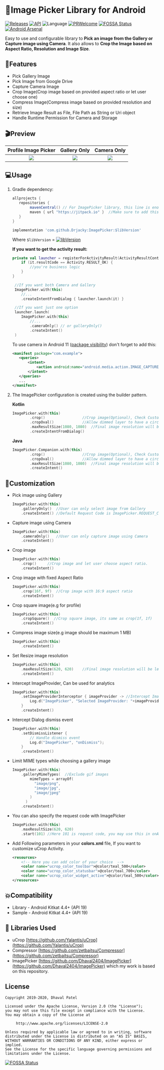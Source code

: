 # 📸Image Picker Library for Android

[![Releases](https://img.shields.io/github/release/drjacky/imagePicker/all.svg?style=flat-square)](https://github.com/drjacky/ImagePicker/releases)
[![API](https://img.shields.io/badge/API-19%2B-brightgreen.svg?style=flat)](https://android-arsenal.com/api?level=19)
![Language](https://img.shields.io/badge/language-Kotlin-orange.svg)
[![PRWelcome](https://img.shields.io/badge/PRs-welcome-brightgreen.svg)](https://github.com/Drjacky/ImagePicker/pulls)
[![FOSSA Status](https://app.fossa.com/api/projects/git%2Bgithub.com%2FDrjacky%2FImagePicker.svg?type=shield)](https://app.fossa.com/projects/git%2Bgithub.com%2FDrjacky%2FImagePicker?ref=badge_shield)
[![Android Arsenal](https://img.shields.io/badge/Android%20Arsenal-ImagePicker-green.svg?style=flat)](https://android-arsenal.com/details/1/8208)

Easy to use and configurable library to **Pick an image from the Gallery or Capture image using Camera**. It also allows to **Crop the Image based on Aspect Ratio, Resolution and Image Size**.

## ‍🏍Features

* Pick Gallery Image
* Pick Image from Google Drive
* Capture Camera Image
* Crop Image(Crop image based on provided aspect ratio or let user choose one)
* Compress Image(Compress image based on provided resolution and size)
* Retrieve Image Result as File, File Path as String or Uri object
* Handle Runtime Permission for Camera and Storage

## 🎬Preview


   Profile Image Picker    |         Gallery Only      |       Camera Only        |
:-------------------------:|:-------------------------:|:-------------------------:
![](https://github.com/Drjacky/ImagePicker/blob/master/art/imagepicker_profile_demo.gif)  |  ![](https://github.com/Drjacky/ImagePicker/blob/master/art/imagepicker_gallery_demo.gif)  |  ![](https://github.com/Drjacky/ImagePicker/blob/master/art/imagepicker_camera_demo.gif)

## 💻Usage


1. Gradle dependency:

	```groovy
	allprojects {
	   repositories {
	      	mavenCentral() // For ImagePicker library, this line is enough. Although, it has been published on jitpack as well
           	maven { url "https://jitpack.io" }  //Make sure to add this in your project for uCrop - an internal library
	   }
	}
	```

    ```groovy
   implementation 'com.github.Drjacky:ImagePicker:$libVersion'
    ```
    Where `$libVersion` = [![libVersion](https://img.shields.io/github/release/drjacky/imagePicker/all.svg?style=flat-square)](https://github.com/drjacky/ImagePicker/releases)

    **If you want to get the activity result:**
   ```kotlin
   private val launcher = registerForActivityResult(ActivityResultContracts.StartActivityForResult()) {
       if (it.resultCode == Activity.RESULT_OK) {
           //you're business logic
       }
   }

    //If you want both Camera and Gallery
    ImagePicker.with(this)
       //...
       .createIntentFromDialog { launcher.launch(it) }

    //If you want just one option
    launcher.launch(
       ImagePicker.with(this)
           //...
           .cameraOnly() // or galleryOnly()
           .createIntent()
    )
    ```

    To use camera in Android 11 ([package visibility](https://developer.android.com/about/versions/11/privacy/package-visibility)) don't forget to add this:
    ```xml
    <manifest package="com.example">
       <queries>
           <intent>
               <action android:name="android.media.action.IMAGE_CAPTURE" />
           </intent>
       </queries>
       ...
    </manifest>
    ```

2. The ImagePicker configuration is created using the builder pattern.

	**Kotlin**
    
	```kotlin
    ImagePicker.with(this)
            .crop()	    			//Crop image(Optional), Check Customization for more option
            .cropOval()	    		//Allow dimmed layer to have a circle inside
            .maxResultSize(1080, 1080)	//Final image resolution will be less than 1080 x 1080(Optional)
            .createIntentFromDialog()
    ```
    
    **Java**
    
    ```kotlin
    ImagePicker.Companion.with(this)
            .crop()	    			//Crop image(Optional), Check Customization for more option
            .cropOval()	    		//Allow dimmed layer to have a circle inside
            .maxResultSize(1080, 1080)	//Final image resolution will be less than 1080 x 1080(Optional)
            .createIntent()
    ```

## 🎨Customization

 *  Pick image using Gallery

	```kotlin
	ImagePicker.with(this)
		.galleryOnly()	//User can only select image from Gallery
		.createIntent()	//Default Request Code is ImagePicker.REQUEST_CODE
    ```

 *  Capture image using Camera

	```kotlin
	ImagePicker.with(this)
		.cameraOnly()	//User can only capture image using Camera
		.createIntent()
    ```
 *  Crop image
 		
    ```kotlin
    ImagePicker.with(this)
		.crop()	    //Crop image and let user choose aspect ratio.
		.createIntent()
	```
 *  Crop image with fixed Aspect Ratio

    ```kotlin
    ImagePicker.with(this)
		.crop(16f, 9f)	//Crop image with 16:9 aspect ratio
		.createIntent()
    ```
 *  Crop square image(e.g for profile)

     ```kotlin
     ImagePicker.with(this)
         .cropSquare()	//Crop square image, its same as crop(1f, 1f)
         .createIntent()
    ```
 *  Compress image size(e.g image should be maximum 1 MB)

	```kotlin
    ImagePicker.with(this)
		.createIntent()
    ```
 *  Set Resize image resolution

    ```kotlin
    ImagePicker.with(this)
		.maxResultSize(620, 620)	//Final image resolution will be less than 620 x 620
		.createIntent()
    ```
 *  Intercept ImageProvider, Can be used for analytics

    ```kotlin
    ImagePicker.with(this)
        .setImageProviderInterceptor { imageProvider -> //Intercept ImageProvider
            Log.d("ImagePicker", "Selected ImageProvider: "+imageProvider.name)
        }
        .createIntent()
    ```
 *  Intercept Dialog dismiss event

	```kotlin
    ImagePicker.with(this)
    	.setDismissListener {
    		// Handle dismiss event
    		Log.d("ImagePicker", "onDismiss");
    	}
    	.createIntent()
    ```
 *  Limit MIME types while choosing a gallery image

    ```kotlin
    ImagePicker.with(this)
        .galleryMimeTypes(  //Exclude gif images
            mimeTypes = arrayOf(
              "image/png",
              "image/jpg",
              "image/jpeg"
            )
          )
        .createIntent()
    ```

 *  You can also specify the request code with ImagePicker

    ```kotlin
    ImagePicker.with(this)
		.maxResultSize(620, 620)
		.start(101)	//Here 101 is request code, you may use this in onActivityResult
    ```

 *  Add Following parameters in your **colors.xml** file, If you want to customize uCrop Activity.

    ```xml
    <resources>
        <!-- Here you can add color of your choice  -->
        <color name="ucrop_color_toolbar">@color/teal_500</color>
        <color name="ucrop_color_statusbar">@color/teal_700</color>
        <color name="ucrop_color_widget_active">@color/teal_500</color>
    </resources>
    ```

## 💥Compatibility

  * Library - Android Kitkat 4.4+ (API 19)
  * Sample - Android Kitkat 4.4+ (API 19)

## 📃 Libraries Used
* uCrop [https://github.com/Yalantis/uCrop](https://github.com/Yalantis/uCrop)
* Compressor [https://github.com/zetbaitsu/Compressor](https://github.com/zetbaitsu/Compressor)
* ImagePicker [https://github.com/Dhaval2404/ImagePicker](https://github.com/Dhaval2404/ImagePicker) which my work is based on this repository.

## License

    Copyright 2019-2020, Dhaval Patel

    Licensed under the Apache License, Version 2.0 (the "License");
    you may not use this file except in compliance with the License.
    You may obtain a copy of the License at

         http://www.apache.org/licenses/LICENSE-2.0

    Unless required by applicable law or agreed to in writing, software
    distributed under the License is distributed on an "AS IS" BASIS,
    WITHOUT WARRANTIES OR CONDITIONS OF ANY KIND, either express or implied.
    See the License for the specific language governing permissions and
    limitations under the License.

[![FOSSA Status](https://app.fossa.com/api/projects/git%2Bgithub.com%2FDrjacky%2FImagePicker.svg?type=large)](https://app.fossa.com/projects/git%2Bgithub.com%2FDrjacky%2FImagePicker?ref=badge_large)